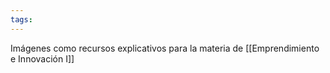 ```yaml
---
tags:
---
```

Imágenes como recursos explicativos para la materia de [[Emprendimiento e Innovación I]]
